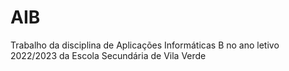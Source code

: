 # AIB
Trabalho da disciplina de Aplicações Informáticas B no ano letivo 2022/2023 da Escola Secundária de Vila Verde
